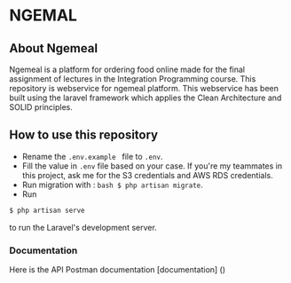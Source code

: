 # NGEMAL

## About Ngemeal

Ngemeal is a platform for ordering food online made for the final assignment of lectures in the Integration Programming course. This repository is webservice for ngemeal platform. This webservice has been built using the laravel framework which applies the Clean Architecture and SOLID principles.

## How to use this repository

-   Rename the `.env.example ` file to `.env`.
-   Fill the value in `.env` file based on your case. If you're my teammates in this project, ask me for the S3 credentials and AWS RDS credentials.
-   Run migration with :
    `bash $ php artisan migrate`.
-   Run

```bash
$ php artisan serve
```

to run the Laravel's development server.

### Documentation

Here is the API Postman documentation [documentation] ()
